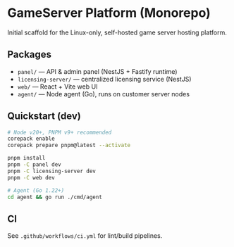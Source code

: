 # GameServer Platform (Monorepo)

Initial scaffold for the Linux-only, self-hosted game server hosting platform.

## Packages
- `panel/` — API & admin panel (NestJS + Fastify runtime)
- `licensing-server/` — centralized licensing service (NestJS)
- `web/` — React + Vite web UI
- `agent/` — Node agent (Go), runs on customer server nodes

## Quickstart (dev)
```bash
# Node v20+, PNPM v9+ recommended
corepack enable
corepack prepare pnpm@latest --activate

pnpm install
pnpm -C panel dev
pnpm -C licensing-server dev
pnpm -C web dev

# Agent (Go 1.22+)
cd agent && go run ./cmd/agent
```

## CI
See `.github/workflows/ci.yml` for lint/build pipelines.
